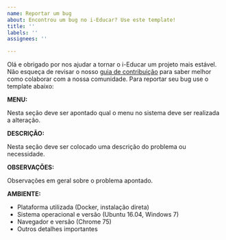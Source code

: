 ```yaml
---
name: Reportar um bug
about: Encontrou um bug no i-Educar? Use este template!
title: ''
labels: ''
assignees: ''

---
```


Olá e obrigado por nos ajudar a tornar o i-Educar um projeto mais estável. Não esqueça de revisar o nosso
[guia de contribuição](https://github.com/portabilis/i-educar/blob/master/CONTRIBUTING.md) para saber melhor como colaborar com a nossa comunidade. Para reportar seu bug use o template abaixo:

**MENU:**

Nesta seção deve ser apontado qual o menu no sistema deve ser realizada a alteração.

**DESCRIÇÃO:**

Nesta seção deve ser colocado uma descrição do problema ou necessidade.

**OBSERVAÇÕES:**

Observações em geral sobre o problema apontado.

**AMBIENTE:**

- Plataforma utilizada (Docker, instalação direta)
- Sistema operacional e versão (Ubuntu 16.04, Windows 7)
- Navegador e versão (Chrome 75)
- Outros detalhes importantes
